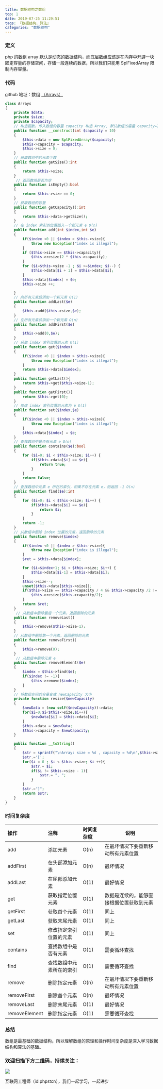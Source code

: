 ```yaml
---
title: 数据结构之数组
top: 1
date: 2019-07-25 11:29:51
tags: 『数据结构，算法』
categories: "数据结构"
---
```

### 定义
php 的数组 array 默认是动态的数据结构，而底层数组应该是在内存中开辟一块固定容量的存储空间，存储一段连续的数据，所以我们只能用 SplFixedArray 限制内存容量。

### 代码
github 地址：数组 [（Arrays）](https://github.com/xushuhui/Data-Structures/tree/master/Arrays)
```php
class Arrays
{
    private $data;
    private $size;
    private $capacity;
    // 构造函数，传入数组的容量 capacity 构造 Array, 默认数组的容量 capacity=10
    public function __construct(int $capacity = 10)
    {
        $this->data = new SplFixedArray($capacity);
        $this->capacity = $capacity;
        $this->size = 0;
    }
    // 获取数组中的元素个数
    public function getSize():int
    {
        return $this->size;
    }
     // 返回数组是否为空
    public function isEmpty():bool
    {
        return $this->size == 0;
    }
    // 获取数组的容量
    public function getCapacity():int
    {
        return $this->data->getSize();
    }
    // 在 index 索引的位置插入一个新元素 e O(n)
    public function add(int $index,int $e)
    {
        if($index <0 || $index > $this->size){
            throw new Exception("index is illegal");
        }
        if ($this->size == $this->capacity){
            $this->resize(2 * $this->capacity);
        }
        for ($i=$this->size -1 ; $i >=$index; $i--) {
            $this->data[$i + 1] = $this->data[$i];
        }
        $this->data[$index] = $e;
        $this->size ++;

    }
    // 向所有元素后添加一个新元素 O(1)
    public function addLast($e)
    {
        $this->add($this->size,$e);
    }
    // 在所有元素前添加一个新元素 O(n)
    public function addFirst($e)
    {
        $this->add(0,$e);
    }
    // 获取 index 索引位置的元素 O(1)
    public function get($index)
    {
        if($index <0 || $index > $this->size){
            throw new Exception("index is illegal");
        }
        return $this->data[$index];
    }
    public function getLast(){
        return $this->get($this->size-1);
    }
    public function getFirst(){
        return $this->get(0);
    }
    // 修改 index 索引位置的元素为 e O(1)
    public function set($index,$e)
    {
        if($index <0 || $index > $this->size){
            throw new Exception("index is illegal");
        }
        $this->data[$index] = $e;
    }
    // 查找数组中是否有元素 e O(n)
    public function contains($e):bool
    {
        for ($i=0; $i < $this->size; $i++) {
            if($this->data[$i] == $e){
                return true;
            }
        }
        return false;
    }
    // 查找数组中元素 e 所在的索引，如果不存在元素 e，则返回 -1 O(n)
    public function find($e):int
    {
        for ($i=0; $i < $this->size; $i++) {
            if($this->data[$i] == $e){
                return $i;
            }
        }
        return -1;
    }
    // 从数组中删除 index 位置的元素，返回删除的元素
    public function remove($index)
    {
        if($index <0 || $index > $this->size){
            throw new Exception("index is illegal");
        }
        $ret = $this->data[$index];

        for ($i=$index+1; $i < $this->size; $i++) {
            $this->data[$i-1] = $this->data[$i];
        }
        $this->size--;
        unset($this->data[$this->size]);
        if($this->size == $this->capacity / 4 && $this->capacity /2 != 0){
            $this->resize($this->capacity/2);
        }
        return $ret;
    }
     // 从数组中删除最后一个元素，返回删除的元素
    public function removeLast()
    {
        $this->remove($this->size-1);
    }
    // 从数组中删除第一个元素，返回删除的元素
    public function removeFirst()
    {
        $this->remove(0);
    }
     // 从数组中删除元素 e
    public function removeElement($e)
    {
        $index = $this->find($e);
        if($index != -1){
            $this->remove($index);
        }
    }
    // 将数组空间的容量变成 newCapacity 大小
    private function resize($newCapacity)
    {
        $newData = (new self($newCapacity))->data;
        for($i=0;$i<$this->size;$i++){
            $newData[$i] = $this->data[$i];
        }
        $this->data = $newData;
        $this->capacity = $newCapacity;
    }

    public function __toString()
    {
        $str = sprintf("\nArray: size = %d , capacity = %d\n",$this->size,$this->getCapacity());
        $str.='[';
        for($i = 0 ; $i < $this->size; $i ++){
            $str.= $i;
            if($i != $this->size - 1){
                $str.= ", ";
            }
        }
        $str.="]";
        return $str;
    }
}
```

### 时间复杂度

|操作|注释|时间复杂度|说明|
|:-----  |:-----|:-----|-----|
|add | 添加元素  |O(n)|在最坏情况下要重新移动所有元素位置|
|addFirst| 在头部添加元素 |O(n) | 最坏情况|
|addLast| 在尾部添加元素 |O(1) | 最好情况|
|get|  获取指定位置元素 |O(1) |数据是连续的，能够直接根据位置获取到元素 |
|getFirst| 获取首个元素 |O(1) | 同上|
|getLast| 获取末尾元素 |O(1) |  同上|
|set| 修改指定索引位置的元素  |O(1) | 同上|
|contains|  查找数组中是否有元素 |O(1) |需要循环查找|
|find| 查找数组中元素所在的索引 |O(1) | 需要循环查找|
|remove| 删除指定元素|O(n)| 在最坏情况下要重新移动所有元素位置|
|removeFirst| 删除首个元素 |O(n) | 最坏情况|
|removeLast| 删除末尾元素 |O(1) |  最好情况|
|removeElement| 删除指定元素 |O(1) | 需要循环查找|

### 总结

数组是最基础的数据结构，所以理解数组的原理和操作时间复杂度是深入学习数据结构和算法的基础。

### 欢迎扫描下方二维码，持续关注：
![](http://ww1.sinaimg.cn/large/a616b9a4gy1g4xzv954a4j20760763yo.jpg)

互联网工程师（id:phpstcn），我们一起学习，一起进步